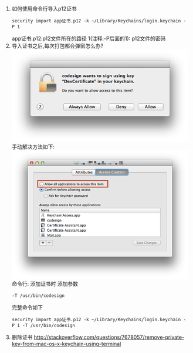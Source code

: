 1. 如何使用命令行导入p12证书
    ```
    security import app证书.p12 -k ~/Library/Keychains/login.keychain -P 1
    ```
    app证书.p12:p12文件所在的路径
    1(注释:-P后面的1): p12文件的密码
2. 导入证书之后,每次打包都会弹窗怎么办?
![Alt text](ios/pack/codesign-error.png "Optional title")
    手动解决方法如下:
    ![Alt text](ios/pack/codesign-deal.png "Optional title")
    命令行:
    添加证书时 添加参数
    ```
    -T /usr/bin/codesign
    ```
    完整命令如下
    ```
    security import app证书.p12 -k ~/Library/Keychains/login.keychain -P 1 -T /usr/bin/codesign
    ```
2. 删除证书
http://stackoverflow.com/questions/7678057/remove-private-key-from-mac-os-x-keychain-using-terminal
